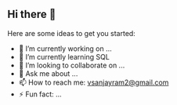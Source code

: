 ## Hi there 👋

Here are some ideas to get you started:

- 🔭 I’m currently working on ...
- 🌱 I’m currently learning SQL
- 👯 I’m looking to collaborate on ...
- 💬 Ask me about ...
- 📫 How to reach me: vsanjayram2@gmail.com
- ⚡ Fun fact: ...



